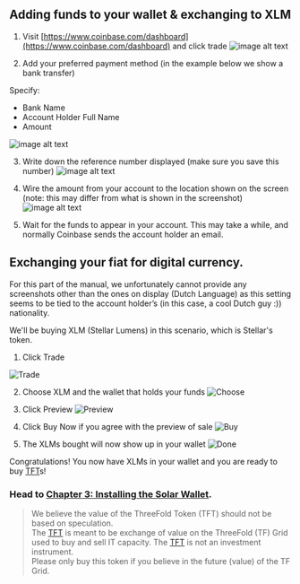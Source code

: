 ## Adding funds to your wallet & exchanging to XLM

1. Visit [https://www.coinbase.com/dashboard](https://www.coinbase.com/dashboard) and click trade
   ![image alt text](threefold__xlm_solar_tft_manual_image_9.png  )

2. Add your preferred payment method (in the example below we show a bank transfer)

Specify:

- Bank Name
- Account Holder Full Name
- Amount

![image alt text](threefold__xlm_solar_tft_manual_image_10.png  )

3. Write down the reference number displayed (make sure you save this number)
   ![image alt text](threefold__xlm_solar_tft_manual_image_11.png  )

4. Wire the amount from your account to the location shown on the screen (note: this may differ from what is shown in the screenshot)
   ![image alt text](threefold__xlm_solar_tft_manual_image_12.png  )

5. Wait for the funds to appear in your account. This may take a while, and normally Coinbase sends the account holder an email.

## Exchanging your fiat for digital currency.

For this part of the manual, we unfortunately cannot provide any screenshots other than the ones on display (Dutch Language) as this setting seems to be tied to the account holder’s (in this case, a cool Dutch guy :)) nationality.

We'll be buying XLM (Stellar Lumens) in this scenario, which is Stellar's token.

1. Click Trade

![Trade](threefold__xlm_solar_tft_manual_image_13.png  )

2. Choose XLM and the wallet that holds your funds
   ![Choose](threefold__xlm_solar_tft_manual_image_14.png  )

3. Click Preview
   ![Preview](threefold__xlm_solar_tft_manual_image_15.png  )

4. Click Buy Now if you agree with the preview of sale
   ![Buy](threefold__xlm_solar_tft_manual_image_16.png  )

5. The XLMs bought will now show up in your wallet
   ![Done](threefold__xlm_solar_tft_manual_image_17.png  )

Congratulations! You now have XLMs in your wallet and you are ready to buy [TFT](threefold__threefold_token)s!

### Head to [Chapter 3: Installing the Solar Wallet](threefold__installing_solar_wallet_funding.md).

> We believe the value of the ThreeFold Token (TFT) should not be based on speculation. <BR>
> The [TFT](threefold__threefold_token) is meant to be exchange of value on the ThreeFold (TF) Grid <BR>
> used to buy and sell IT capacity. The [TFT](threefold__threefold_token) is not an investment instrument. <BR>
> Please only buy this token if you believe in the future (value) of the TF Grid.